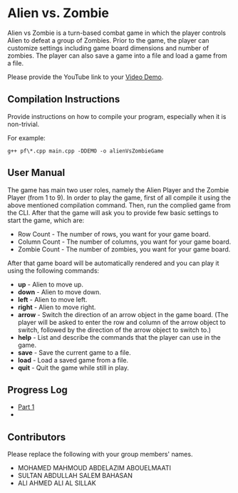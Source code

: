 # Alien vs. Zombie

Alien vs Zombie is a turn-based combat game in which the player controls Alien to defeat a group of Zombies. Prior to the game, the player can customize settings including game board dimensions and number of zombies. The player can also save a game into a file and load a game from a file.

Please provide the YouTube link to your [Video Demo](https://youtu.be/Z1X3FdBFhjs).

## Compilation Instructions

Provide instructions on how to compile your program, especially when it is non-trivial.

For example:

```
g++ pf\*.cpp main.cpp -DDEMO -o alienVsZombieGame
```

## User Manual

The game has main two user roles, namely the Alien Player and the Zombie Player (from 1 to 9).
In order to play the game, first of all compile it using the above mentioned compilation command.
Then, run the complied game from the CLI.
After that the game will ask you to provide few basic settings to start the game, which are:

- Row Count - The number of rows, you want for your game board.
- Column Count - The number of columns, you want for your game board.
- Zombie Count - The number of zombies, you want for your game board.

After that game board will be automatically rendered and you can play it using the following commands:

- **up** - Alien to move up.
- **down** - Alien to move down.
- **left** - Alien to move left.
- **right** - Alien to move right.
- **arrow** - Switch the direction of an arrow object in the game board. (The player will be asked to enter the row and column of the arrow object to switch, followed by the direction of the arrow object to switch to.)
- **help** - List and describe the commands that the player can use in the game.
- **save** - Save the current game to a file.
- **load** - Load a saved game from a file.
- **quit** - Quit the game while still in play.

## Progress Log

- [Part 1](PART1.md)
- 

## Contributors

Please replace the following with your group members' names. 

- MOHAMED MAHMOUD ABDELAZIM ABOUELMAATI  
- SULTAN ABDULLAH SALEM BAHASAN
- ALI AHMED ALI AL SILLAK